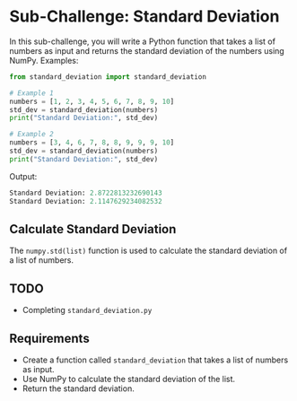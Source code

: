 # Sub-Challenge: Standard Deviation

In this sub-challenge, you will write a Python function that takes a list of numbers as input and returns the standard deviation of the numbers using NumPy.
Examples:

```python
from standard_deviation import standard_deviation

# Example 1
numbers = [1, 2, 3, 4, 5, 6, 7, 8, 9, 10]
std_dev = standard_deviation(numbers)
print("Standard Deviation:", std_dev)

# Example 2
numbers = [3, 4, 6, 7, 8, 8, 9, 9, 9, 10]
std_dev = standard_deviation(numbers)
print("Standard Deviation:", std_dev)
```

Output:

```python
Standard Deviation: 2.8722813232690143
Standard Deviation: 2.1147629234082532
```

## Calculate Standard Deviation

The `numpy.std(list)` function is used to calculate the standard deviation of a list of numbers.

## TODO

- Completing `standard_deviation.py`

## Requirements

- Create a function called `standard_deviation` that takes a list of numbers as input.
- Use NumPy to calculate the standard deviation of the list.
- Return the standard deviation.

